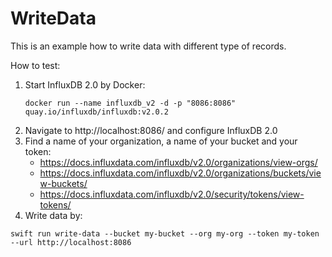 # WriteData

This is an example how to write data with different type of records.

How to test:
1. Start InfluxDB 2.0 by Docker:
    ```console
    docker run --name influxdb_v2 -d -p "8086:8086" quay.io/influxdb/influxdb:v2.0.2
    ```
1. Navigate to http://localhost:8086/ and configure InfluxDB 2.0 
1. Find a name of your organization, a name of your bucket and your token:
    - https://docs.influxdata.com/influxdb/v2.0/organizations/view-orgs/
    - https://docs.influxdata.com/influxdb/v2.0/organizations/buckets/view-buckets/
    - https://docs.influxdata.com/influxdb/v2.0/security/tokens/view-tokens/
1. Write data by:
```console
swift run write-data --bucket my-bucket --org my-org --token my-token --url http://localhost:8086
```
